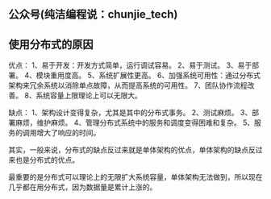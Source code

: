 ## 公众号(纯洁编程说：chunjie_tech)

## 使用分布式的原因

优点：
1、易于开发：开发方式简单，运行调试容易。
2、易于测试。
3、易于部署。
4、模块重用度高。
5、系统扩展性更高。
6、加强系统可用性：通过分布式架构来冗余系统以消除单点故障，从而提高系统的可用性。
7、团队协作流程改善。
8、系统容量上限理论上可以无限大。

缺点：
1、架构设计变得复杂，尤其是其中的分布式事务。
2、测试麻烦。
3、部署麻烦，维护麻烦。
4、管理分布式系统中的服务和调度变得困难和复杂。
5、服务的调用增大了响应的时间。

其实，一般来说，分布式的缺点反过来就是单体架构的优点，单体架构的缺点反过来也是分布式的优点。

最重要的是分布式可以理论上的无限扩大系统容量，单体架构无法做到，所以现在几乎都在用分布式，因为数据量是累计上涨的。
